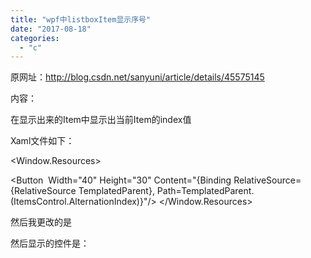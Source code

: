 ```yaml
---
title: "wpf中listboxItem显示序号"
date: "2017-08-18"
categories: 
  - "c"
---
```


原网址：http://blog.csdn.net/sanyuni/article/details/45575145

内容：

在显示出来的Item中显示出当前Item的index值

Xaml文件如下：

<Window.Resources> <Style x:Key="wrapalListBox" TargetType="ListBox"> <Setter Property="Template"> <Setter.Value> <ControlTemplate> <WrapPanel  Orientation="Horizontal" IsItemsHost="True" ScrollViewer.CanContentScroll="True"/> </ControlTemplate> </Setter.Value> </Setter> </Style>

<DataTemplate x:Key="listItemTempalte"> <Button  Width="40" Height="30" Content="{Binding RelativeSource={RelativeSource TemplatedParent}, Path=TemplatedParent.(ItemsControl.AlternationIndex)}"/> </DataTemplate> </Window.Resources> <Grid> <ListBox Style="{ StaticResource wrapalListBox}" ItemTemplate="{StaticResource listItemTempalte}" ItemsSource="{Binding Items}" AlternationCount="{Binding Path=Items.Count}" >

</ListBox> </Grid>

然后我更改的是

<ListBox x:Name="listBox\_garment\_stock\_process\_last" ItemsSource="{Binding DT}" Margin="1" Grid.Row="1" ItemTemplate="{DynamicResource garment\_stock\_progress\_last\_item}" VirtualizingStackPanel.IsVirtualizing="True" VirtualizingStackPanel.VirtualizationMode="Recycling" AlternationCount="{Binding Path=DT.Rows.Count}" >

然后显示的控件是：

<Label x:Name="label206" Grid.Row="1" Grid.Column="6" Content="{Binding RelativeSource={RelativeSource TemplatedParent}, Path=TemplatedParent.(ItemsControl.AlternationIndex)}"></Label>
